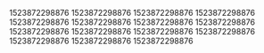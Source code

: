 1523872298876
1523872298876
1523872298876
1523872298876
1523872298876
1523872298876
1523872298876
1523872298876
1523872298876
1523872298876
1523872298876
1523872298876
1523872298876
1523872298876
1523872298876